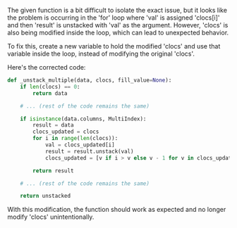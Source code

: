 The given function is a bit difficult to isolate the exact issue, but it looks like the problem is occurring in the 'for' loop where 'val' is assigned 'clocs[i]' and then 'result' is unstacked with 'val' as the argument. However, 'clocs' is also being modified inside the loop, which can lead to unexpected behavior.

To fix this, create a new variable to hold the modified 'clocs' and use that variable inside the loop, instead of modifying the original 'clocs'.

Here's the corrected code:

```python
def _unstack_multiple(data, clocs, fill_value=None):
    if len(clocs) == 0:
        return data

    # ... (rest of the code remains the same)

    if isinstance(data.columns, MultiIndex):
        result = data
        clocs_updated = clocs
        for i in range(len(clocs)):
            val = clocs_updated[i]
            result = result.unstack(val)
            clocs_updated = [v if i > v else v - 1 for v in clocs_updated]

        return result

    # ... (rest of the code remains the same)

    return unstacked
```

With this modification, the function should work as expected and no longer modify 'clocs' unintentionally.